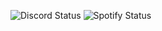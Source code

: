 ![Discord Status](https://img.shields.io/badge/Discord-dnd-red) ![Spotify Status](https://img.shields.io/badge/Listening%20to-Nothing-1db954)
